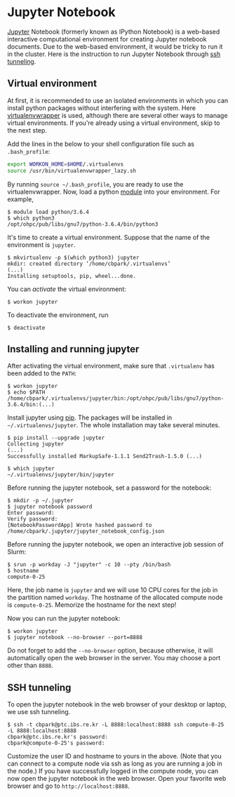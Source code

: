 # Jupyter Notebook

[Jupyter](https://jupyter.org/) Notebook (formerly known as IPython Notebook) is a web-based interactive computational environment for creating Jupyter notebook documents. Due to the web-based environment, it would be tricky to run it in the cluster. Here is the instruction to run Jupyter Notebook through [ssh tunneling](https://www.ssh.com/ssh/tunneling).

## Virtual environment

At first, it is recommended to use an isolated environments in which you can install python packages without interfering with the system. Here [virtualenvwrapper](https://virtualenvwrapper.readthedocs.io/en/latest/) is used, although there are several other ways to manage virtual environments. If you're already using a virtual environment, skip to the next step.

Add the lines in the below to your shell configuration file such as `.bash_profile`:

``` bash
export WORKON_HOME=$HOME/.virtualenvs
source /usr/bin/virtualenvwrapper_lazy.sh
```

By running `source ~/.bash_profile`, you are ready to use the virtualenvwrapper. Now, load a python [module](../modules.md) into your environment. For example,

``` no-highlight
$ module load python/3.6.4
$ which python3
/opt/ohpc/pub/libs/gnu7/python-3.6.4/bin/python3
```

It's time to create a virtual environment. Suppose that the name of the environment is `jupyter`.

``` no-highlight
$ mkvirtualenv -p $(which python3) jupyter
mkdir: created directory ‘/home/cbpark/.virtualenvs’
(...)
Installing setuptools, pip, wheel...done.
```

You can _activate_ the virtual environment:

``` no-highlight
$ workon jupyter
```

To deactivate the environment, run

``` no-highlight
$ deactivate
```

## Installing and running jupyter

After activating the virtual environment, make sure that `.virtualenv` has been added to the `PATH`:

``` no-highlight
$ workon jupyter
$ echo $PATH
/home/cbpark/.virtualenvs/jupyter/bin:/opt/ohpc/pub/libs/gnu7/python-3.6.4/bin:(...)
```

Install jupyter using [pip](https://pypi.org/project/pip/). The packages will be installed in `~/.virtualenvs/jupyter`. The whole installation may take several minutes.

``` no-highlight
$ pip install --upgrade jupyter
Collecting jupyter
(...)
Successfully installed MarkupSafe-1.1.1 Send2Trash-1.5.0 (...)

$ which jupyter
~/.virtualenvs/jupyter/bin/jupyter
```

Before running the jupyter notebook, set a password for the notebook:

``` no-highlight
$ mkdir -p ~/.jupyter
$ jupyter notebook password
Enter password:
Verify password:
[NotebookPasswordApp] Wrote hashed password to /home/cbpark/.jupyter/jupyter_notebook_config.json
```

Before running the jupyter notebook, we open an interactive job session of Slurm:

``` no-highlight
$ srun -p workday -J "jupyter" -c 10 --pty /bin/bash
$ hostname
compute-0-25
```

Here, the job name is `jupyter` and we will use 10 CPU cores for the job in the partition named `workday`. The hostname of the allocated compute node is `compute-0-25`. Memorize the hostname for the next step!

Now you can run the jupyter notebook:

``` no-highlight
$ workon jupyter
$ jupyter notebook --no-browser --port=8888
```

Do not forget to add the `--no-browser` option, because otherwise, it will automatically open the web browser in the server. You may choose a port other than `8888`.

## SSH tunneling

To open the jupyter notebook in the web browser of your desktop or laptop, we use ssh tunneling.

``` no-highlight
$ ssh -t cbpark@ptc.ibs.re.kr -L 8888:localhost:8888 ssh compute-0-25 -L 8888:localhost:8888
cbpark@ptc.ibs.re.kr's password:
cbpark@compute-0-25's password:
```

Customize the user ID and hostname to yours in the above. (Note that you can connect to a compute node via ssh as long as you are running a job in the node.) If you have successfully logged in the compute node, you can now open the jupyter notebook in the web browser. Open your favorite web browser and go to `http://localhost:8888`.
